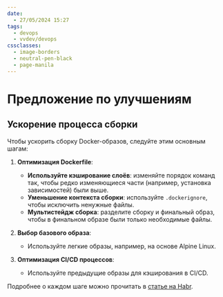 ```yaml
---
date:
  - 27/05/2024 15:27
tags:
  - devops
  - vvdev/devops
cssclasses:
  - image-borders
  - neutral-pen-black
  - page-manila
---
```

# Предложение по улучшениям

## Ускорение процесса сборки
Чтобы ускорить сборку Docker-образов, следуйте этим основным шагам:

1. **Оптимизация Dockerfile**:
    
    - **Используйте кэширование слоёв**: изменяйте порядок команд так, чтобы редко изменяющиеся части (например, установка зависимостей) были выше.
    - **Уменьшение контекста сборки**: используйте `.dockerignore`, чтобы исключить ненужные файлы.
    - **Мультистейдж сборка**: разделите сборку и финальный образ, чтобы в финальном образе были только необходимые файлы.
2. **Выбор базового образа**:
    
    - Используйте легкие образы, например, на основе Alpine Linux.
3. **Оптимизация CI/CD процессов**:
    
    - Используйте предыдущие образы для кэширования в CI/CD.

Подробнее о каждом шаге можно прочитать в [статье на Habr](https://habr.com/en/companies/itsumma/articles/501680/).
